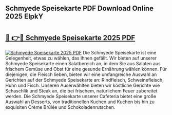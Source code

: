 ## Schmyede Speisekarte PDF Download Online 2025 ElpkY

# <h2><a href="http://gcccl2u.nevu.top/?p=Schmyede+Speisekarte">🔗 👉🔴 Schmyede Speisekarte 2025 PDF</a></h2>

[![Schmyede Speisekarte 2025 PDF](https://i.imgur.com/dBaPXMq.png)](http://gcccl2u.nevu.top/?p=Schmyede+Speisekarte)
Die Schmyede Speisekarte ist eine Gelegenheit, etwas zu wählen, das Ihnen gefällt. Wir bieten auf unserer Schmyede Speisekarte einen Salatbereich an, in dem Sie aus Salaten aus frischem Gemüse und Obst für eine gesunde Ernährung wählen können. Für diejenigen, die Fleisch lieben, bieten wir eine umfangreiche Auswahl an Gerichten auf der Schmyede Speisekarte an: Rindfleisch, Schweinefleisch, Huhn und Fisch. Unseren Auserwählten bieten wir köstliche Gerichte wie Schaschlik und Steak an, die bei frischem, natürlichem Feuer zubereitet werden. Die Schmyede Speisekarte unserer Cafeteria bietet eine große Auswahl an Desserts, von traditionellen Kuchen und Kuchen bis hin zu exquisiten Crème Brûlée und Schokoladenrutschen.
